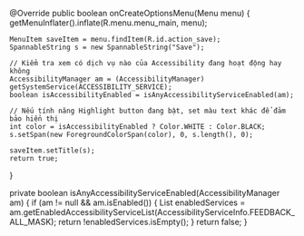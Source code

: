 @Override
public boolean onCreateOptionsMenu(Menu menu) {
    getMenuInflater().inflate(R.menu.menu_main, menu);

    MenuItem saveItem = menu.findItem(R.id.action_save);
    SpannableString s = new SpannableString("Save");

    // Kiểm tra xem có dịch vụ nào của Accessibility đang hoạt động hay không
    AccessibilityManager am = (AccessibilityManager) getSystemService(ACCESSIBILITY_SERVICE);
    boolean isAccessibilityEnabled = isAnyAccessibilityServiceEnabled(am);

    // Nếu tính năng Highlight button đang bật, set màu text khác để đảm bảo hiển thị
    int color = isAccessibilityEnabled ? Color.WHITE : Color.BLACK;
    s.setSpan(new ForegroundColorSpan(color), 0, s.length(), 0);

    saveItem.setTitle(s);
    return true;
}

private boolean isAnyAccessibilityServiceEnabled(AccessibilityManager am) {
    if (am != null && am.isEnabled()) {
        List<AccessibilityServiceInfo> enabledServices = am.getEnabledAccessibilityServiceList(AccessibilityServiceInfo.FEEDBACK_ALL_MASK);
        return !enabledServices.isEmpty();
    }
    return false;
}
